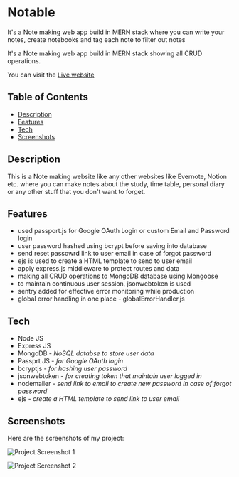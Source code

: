 # Notable

<p>It's a Note making web app build in MERN stack where you can write your notes, create notebooks and tag each note to filter out notes</p>
<p>It's a Note making web app build in MERN stack showing all CRUD operations.</p>

You can visit the [Live website](https://notable-client.vercel.app)

## Table of Contents

- [Description](#description)
- [Features](#features)
- [Tech](#tech)
- [Screenshots](#screenshots)

## Description

This is a Note making website like any other websites like Evernote, Notion etc. where you can make notes about the study, time table, personal diary or any other stuff that you don't want to forget.

## Features

- used passport.js for Google OAuth Login or custom Email and Password login
- user password hashed using bcrypt before saving into database
- send reset passowrd link to user email in case of forgot password
- ejs is used to create a HTML template to send to user email
- apply express.js middleware to protect routes and data
- making all CRUD operations to MongoDB database using Mongoose
- to maintain continuous user session, jsonwebtoken is used
- sentry added for effective error monitoring while production
- global error handling in one place - globalErrorHandler.js

## Tech

<ul>
<li>Node JS</li>
<li>Express JS</li>
<li>MongoDB - <i>NoSQL databse to store user data</i></li>
<li>Passprt JS - <i>for Google OAuth login</i></li>
<li>bcryptjs - <i>for hashing user password</i></li>
<li>jsonwebtoken - <i>for creating token that maintain user logged in</i></li>
<li>nodemailer - <i>send link to email to create new password in case of forgot password</i></li>
<li>ejs - <i>create a HTML template to send link to user email</i></li>
</ul>

## Screenshots

Here are the screenshots of my project:

![Project Screenshot 1](https://notable-client.s3.ap-south-1.amazonaws.com/images/notable1.png)

![Project Screenshot 2](https://notable-client.s3.ap-south-1.amazonaws.com/images/notable2.png)

